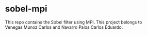 sobel-mpi
=========

This repo contains the Sobel filter using MPI. This project belongs to Venegas Munoz Carlos and Navarro Palos Carlos Eduardo.
